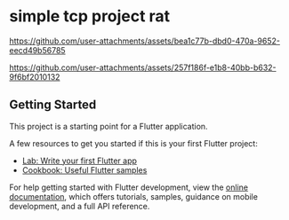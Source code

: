 # simple tcp project rat

https://github.com/user-attachments/assets/bea1c77b-dbd0-470a-9652-eecd49b56785

https://github.com/user-attachments/assets/257f186f-e1b8-40bb-b632-9f6bf2010132

## Getting Started

This project is a starting point for a Flutter application.

A few resources to get you started if this is your first Flutter project:

- [Lab: Write your first Flutter app](https://docs.flutter.dev/get-started/codelab)
- [Cookbook: Useful Flutter samples](https://docs.flutter.dev/cookbook)

For help getting started with Flutter development, view the
[online documentation](https://docs.flutter.dev/), which offers tutorials,
samples, guidance on mobile development, and a full API reference.
